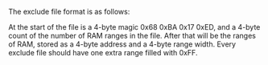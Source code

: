 The exclude file format is as follows:

At the start of the file is a 4-byte magic 0x68 0xBA 0x17 0xED, and a 4-byte count of the number of RAM ranges in the file.
After that will be the ranges of RAM, stored as a 4-byte address and a 4-byte range width.
Every exclude file should have one extra range filled with 0xFF.
